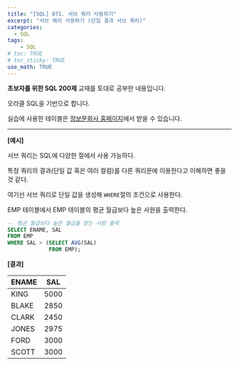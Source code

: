 ```yaml
---
title: "[SQL] 071. 서브 쿼리 사용하기"
excerpt: "서브 쿼리 사용하기 (단일 결과 서브 쿼리)"
categories: 
  - SQL
tags: 
    - SQL
# toc: TRUE
# toc_sticky: TRUE
use_math: TRUE
---
```


**초보자를 위한 SQL 200제** 교재를 토대로 공부한 내용입니다.

오라클 SQL을 기반으로 합니다.

실습에 사용한 테이블은 [정보문화사 홈페이지](http://infopub.co.kr/index.asp)에서 받을 수 있습니다.

---

**[예시]**

서브 쿼리는 SQL에 다양한 절에서 사용 가능하다.

특정 쿼리의 결과(단일 값 혹은 여러 컬럼)를 다른 쿼리문에 이용한다고 이해하면 좋을 것 같다.

여기선 서브 쿼리로 단일 값을 생성해 `WHERE`절의 조건으로 사용한다.

EMP 테이블에서 EMP 테이블의 평균 월급보다 높은 사원을 출력한다.

```sql
-- 평균 월급보다 높은 월급을 받는 사람 출력
SELECT ENAME, SAL
FROM EMP
WHERE SAL > (SELECT AVG(SAL)
             FROM EMP);
```


**[결과]**

ENAME|SAL
|-|-|
KING|5000
BLAKE|2850
CLARK|2450
JONES|2975
FORD|3000
SCOTT|3000